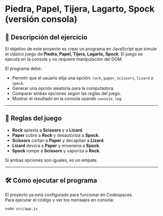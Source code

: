 # Piedra, Papel, Tijera, Lagarto, Spock (versión consola)

## 🎯 Descripción del ejercicio

El objetivo de este proyecto es crear un programa en JavaScript que simule el clásico juego de **Piedra, Papel, Tijera, Lagarto, Spock**. El juego se ejecuta en la consola y no requiere manipulación del DOM.

El programa debe:
- Permitir que el usuario elija una opción: `rock`, `paper`, `scissors`, `lizard` o `spock`.
- Generar una opción aleatoria para la computadora.
- Comparar ambas opciones según las reglas del juego.
- Mostrar el resultado en la consola usando `console.log`.

---

## 📌 Reglas del juego

- **Rock** aplasta a **Scissors** y a **Lizard**.  
- **Paper** cubre a **Rock** y desautoriza a **Spock**.  
- **Scissors** cortan a **Paper** y decapitan a **Lizard**.  
- **Lizard** devora a **Paper** y envenena a **Spock**.  
- **Spock** rompe a **Scissors** y vaporiza a **Rock**.  

Si ambas opciones son iguales, es un empate.

---

## 🛠 Cómo ejecutar el programa

El proyecto ya está configurado para funcionar en Codespaces.  
Para ejecutar el código y ver los mensajes en consola:

```bash
node src/app.js